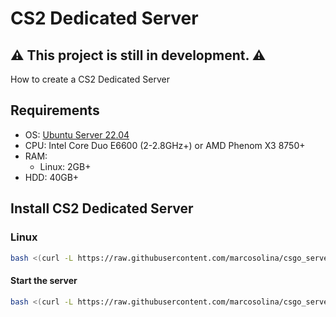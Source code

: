 # CS2 Dedicated Server

## :warning: **This project is still in development.** :warning:

How to create a CS2 Dedicated Server

## Requirements

- OS: [Ubuntu Server 22.04](https://releases.ubuntu.com/jammy/)
- CPU: Intel Core Duo E6600 (2-2.8GHz+) or AMD Phenom X3 8750+
- RAM:
  - Linux: 2GB+
- HDD: 40GB+

## Install CS2 Dedicated Server

### Linux

```bash
bash <(curl -L https://raw.githubusercontent.com/marcosolina/csgo_server/main/Linux/setup.sh)
```

#### Start the server

```bash
bash <(curl -L https://raw.githubusercontent.com/marcosolina/csgo_server/main/Linux/startServer.sh)
```
